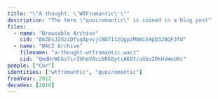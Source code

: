 ```yaml
---
title: "\"A thought: \'WTFromantic\'\""
description: "The term \"quoiromantic\" is coined in a blog post"
files:
  - name: "Browsable Archive"
    cid: "QmZEsJZdziDfugApvvjCBD711zQgp2M8WiS9pQ3JNQF3fd"
  - name: "WACZ Archive"
    filename: "a-thought-wtfromantic.wacz"
    cid: "QmdHrWCGz7irZUhoV4zLbR68ytiAK8tiuGhz2DkHvWeUXc"
people: ["Cor"]
identities: ["wtfromantic", "quoiromantic"]
fromYear: 2012
decades: [2010]
---
```

